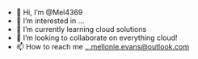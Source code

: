 - 👋 Hi, I’m @Mel4369
- 👀 I’m interested in ...
- 🌱 I’m currently learning cloud solutions
- 💞️ I’m looking to collaborate on everything cloud!
- 📫 How to reach me ...mellonie.evans@outlook.com

<!---
Mel4369/Mel4369 is a ✨ special ✨ repository because its `README.md` (this file) appears on your GitHub profile.
You can click the Preview link to take a look at your changes.
--->
